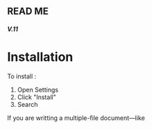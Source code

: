 ## READ ME
##### V.11

# Installation

To install :

1. Open Settings
2. Click "Install"
3. Search

If you are writting a multiple-file document&mdash;like
